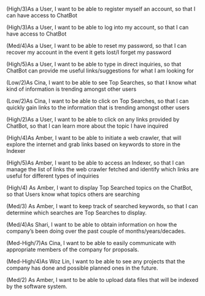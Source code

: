(High/3)As a User, I want to be able to register myself an account, so that I can have access to ChatBot

(High/3)As a User, I want to be able to log into my account, so that I can have access to ChatBot

(Med/4)As a User, I want to be able to reset my password, so that I can recover my account in the event it gets lost/I forget my password

(High/5)As a User, I want to be able to type in direct inquiries, so that ChatBot can provide me useful links/suggestions for what I am looking for

(Low/2)As Cina, I want to be able to see Top Searches, so that I know what kind of information is trending amongst other users

(Low/2)As Cina, I want to be able to click on Top Searches, so that I can quickly gain links to the information that is trending amongst other users

(High/2)As a User, I want to be able to click on any links provided by ChatBot, so that I can learn more about the topic I have inquired

(High/4)As Amber, I want to be able to initiate a web crawler, that will explore the internet and grab links based on keywords to store in the Indexer

(High/5)As Amber, I want to be able to access an Indexer, so that I can manage the list of links the web crawler fetched and identify which links are useful for different types of inquiries

(High/4) As Amber, I want to display Top Searched topics on the ChatBot, so that Users know what topics others are searching

(Med/3) As Amber, I want to keep track of searched keywords, so that I can determine which searches are Top Searches to display.

(Med/4)As Shari, I want to be able to obtain information on how the company’s been doing over the past couple of months/years/decades.

(Med-High/7)As Cina, I want to be able to easily communicate with appropriate members of the company for proposals.

(Med-High/4)As Woz Lin, I want to be able to see any projects that the company has done and possible planned ones in the future.

(Med/2) As Amber, I want to be able to upload data files that will be indexed by the software system.

